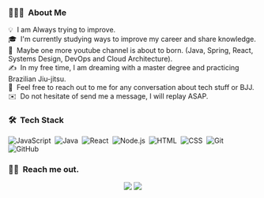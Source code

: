 ### 👨🏻‍💻 &nbsp;About Me

💡 &nbsp;I am Always trying to improve.\
🎓 &nbsp;I'm currently studying ways to improve my career and share knowledge.\
🌱 &nbsp;Maybe one more youtube channel is about to born. (Java, Spring, React, Systems Design, DevOps and Cloud Architecture).\
✍️ &nbsp;In my free time, I am dreaming with a master degree and practicing Brazilian Jiu-jitsu.\
💬 &nbsp;Feel free to reach out to me for any conversation about tech stuff or BJJ.\
✉️ &nbsp;Do not hesitate of send me a message, I will replay ASAP.

### 🛠 &nbsp;Tech Stack

![JavaScript](https://img.shields.io/badge/-JavaScript-05122A?style=flat&logo=javascript)&nbsp;
![Java](https://img.shields.io/badge/-Java-05122A?style=flat&logo=Java&logoColor=FFA518)&nbsp;
![React](https://img.shields.io/badge/-React-05122A?style=flat&logo=react)&nbsp;
![Node.js](https://img.shields.io/badge/-Node.js-05122A?style=flat&logo=node.js)&nbsp;
![HTML](https://img.shields.io/badge/-HTML-05122A?style=flat&logo=HTML5)&nbsp;
![CSS](https://img.shields.io/badge/-CSS-05122A?style=flat&logo=CSS3&logoColor=1572B6)&nbsp;
![Git](https://img.shields.io/badge/-Git-05122A?style=flat&logo=git)&nbsp;
![GitHub](https://img.shields.io/badge/-GitHub-05122A?style=flat&logo=github)&nbsp;

### 🤝🏻 &nbsp;Reach me out.

<p align="center">
<a href="https://www.linkedin.com/in/pedro-henrique-andrade/"><img src="https://img.shields.io/badge/-Pedro%20Andrade-0077B5?style=flat&logo=Linkedin&logoColor=white"/></a>
<a href="mailto:pedro.henrique1h@gmail.com"><img src="https://img.shields.io/badge/-Pedro Andrade-D14836?style=flat&logo=Gmail&logoColor=white"/></a>
</p>
